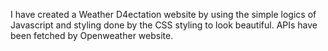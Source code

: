 I have created a Weather D4ectation website by using the simple logics of Javascript and styling done by the CSS styling to look beautiful.
APIs have been fetched by Openweather website. 
